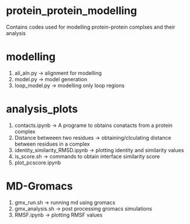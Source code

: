 # protein_protein_modelling
Contains codes used for modelling protein-protein complxes and their analysis
# modelling 
1. ali_aln.py -> alignment for modelling
2. model.py -> model generation
3. loop_model.py -> modelling only loop regions

# analysis_plots
1. contacts.ipynb -> A programe to obtains conatacts from a protein complex
2. Distance betweeen two residues -> obtaining/clculating distance between residues in a complex
3. identity_similarity_RMSD.ipynb -> plotting identity and similarity values
4. is_score.sh -> commands to obtain interface similarity score
5. plot_pcscore.ipynb

# MD-Gromacs
1. gmx_run.sh -> running md using gromacs
2. gmx_analysis.sh -> post processing gromacs simulations
3. RMSF.ipynb -> plotting RMSF values



